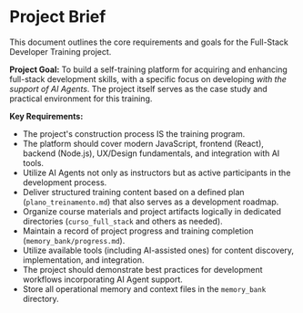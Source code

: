# Project Brief

This document outlines the core requirements and goals for the Full-Stack Developer Training project.

**Project Goal:** To build a self-training platform for acquiring and enhancing full-stack development skills, with a specific focus on developing *with the support of AI Agents*. The project itself serves as the case study and practical environment for this training.

**Key Requirements:**
- The project's construction process IS the training program.
- The platform should cover modern JavaScript, frontend (React), backend (Node.js), UX/Design fundamentals, and integration with AI tools.
- Utilize AI Agents not only as instructors but as active participants in the development process.
- Deliver structured training content based on a defined plan (`plano_treinamento.md`) that also serves as a development roadmap.
- Organize course materials and project artifacts logically in dedicated directories (`curso_full_stack` and others as needed).
- Maintain a record of project progress and training completion (`memory_bank/progress.md`).
- Utilize available tools (including AI-assisted ones) for content discovery, implementation, and integration.
- The project should demonstrate best practices for development workflows incorporating AI Agent support.
- Store all operational memory and context files in the `memory_bank` directory.
